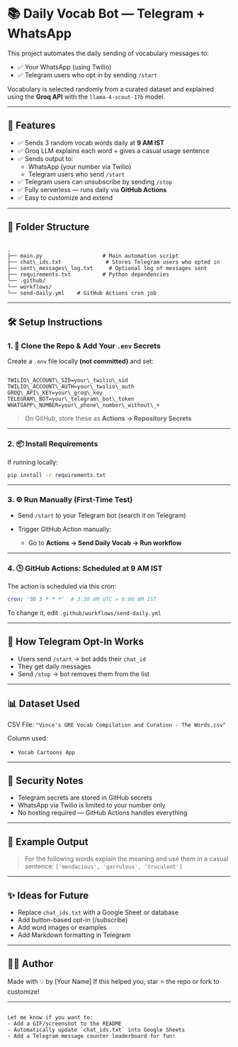 # 📚 Daily Vocab Bot — Telegram + WhatsApp

This project automates the daily sending of vocabulary messages to:
- ✅ Your WhatsApp (using Twilio)
- ✅ Telegram users who opt in by sending `/start`

Vocabulary is selected randomly from a curated dataset and explained using the **Groq API** with the `llama-4-scout-17b` model.

---

## 🚀 Features

- ✅ Sends 3 random vocab words daily at **9 AM IST**
- ✅ Groq LLM explains each word + gives a casual usage sentence
- ✅ Sends output to:
  - WhatsApp (your number via Twilio)
  - Telegram users who send `/start`
- ✅ Telegram users can unsubscribe by sending `/stop`
- ✅ Fully serverless — runs daily via **GitHub Actions**
- ✅ Easy to customize and extend

---

## 📁 Folder Structure

```

.
├── main.py                   # Main automation script
├── chat\_ids.txt              # Stores Telegram users who opted in
├── sent\_messages\_log.txt     # Optional log of messages sent
├── requirements.txt          # Python dependencies
└── .github/
└── workflows/
└── send-daily.yml    # GitHub Actions cron job

```

---

## 🛠️ Setup Instructions

### 1. 🧪 Clone the Repo & Add Your `.env` Secrets

Create a `.env` file locally **(not committed)** and set:

```

TWILIO\_ACCOUNT\_SID=your\_twilio\_sid
TWILIO\_ACCOUNT\_AUTH=your\_twilio\_auth
GROQ\_API\_KEY=your\_groq\_key
TELEGRAM\_BOT=your\_telegram\_bot\_token
WHATSAPP\_NUMBER=your\_phone\_number\_without\_+

````

> On GitHub, store these as **Actions → Repository Secrets**

---

### 2. 📦 Install Requirements

If running locally:

```bash
pip install -r requirements.txt
````

---

### 3. ⚙️ Run Manually (First-Time Test)

* Send `/start` to your Telegram bot (search it on Telegram)
* Trigger GitHub Action manually:

  * Go to **Actions → Send Daily Vocab → Run workflow**

---

### 4. 🕒 GitHub Actions: Scheduled at 9 AM IST

The action is scheduled via this cron:

```yaml
cron: '30 3 * * *'  # 3:30 AM UTC = 9:00 AM IST
```

To change it, edit `.github/workflows/send-daily.yml`

---

## 🧠 How Telegram Opt-In Works

* Users send `/start` → bot adds their `chat_id`
* They get daily messages
* Send `/stop` → bot removes them from the list

---

## 📊 Dataset Used

CSV File: `"Vince's GRE Vocab Compilation and Curation - The Words.csv"`

Column used:

* `Vocab Cartoons App`

---

## 🔐 Security Notes

* Telegram secrets are stored in GitHub secrets
* WhatsApp via Twilio is limited to your number only
* No hosting required — GitHub Actions handles everything

---

## 📩 Example Output

> For the following words explain the meaning and use them in a casual sentence:
> `['mendacious', 'garrulous', 'truculent']`

---

## ✨ Ideas for Future

* Replace `chat_ids.txt` with a Google Sheet or database
* Add button-based opt-in (/subscribe)
* Add word images or examples
* Add Markdown formatting in Telegram

---

## 🧑‍💻 Author

Made with 💡 by \[Your Name]
If this helped you, star ⭐ the repo or fork to customize!

---

```

Let me know if you want to:
- Add a GIF/screenshot to the README
- Automatically update `chat_ids.txt` into Google Sheets
- Add a Telegram message counter leaderboard for fun!
```
